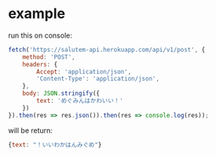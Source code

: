 # example

run this on console:

```js
fetch('https://salutem-api.herokuapp.com/api/v1/post', {
	method: 'POST',
	headers: {
		Accept: 'application/json',
		'Content-Type': 'application/json',
	},
	body: JSON.stringify({
		text: 'めぐみんはかわいい！'
	})
}).then(res => res.json()).then(res => console.log(res));
```

will be return:

```js
{text: "！いいわかはんみぐめ"}
```